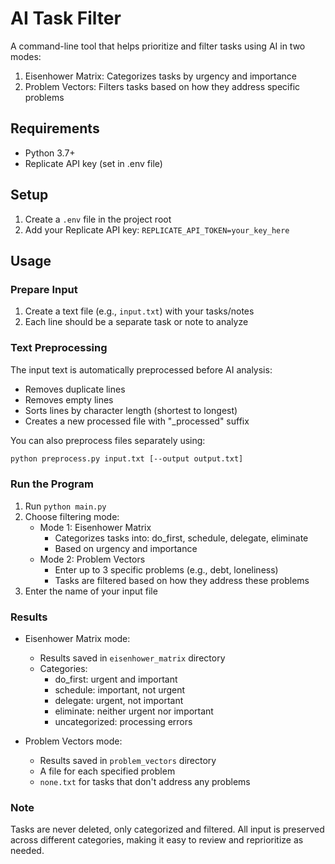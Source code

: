 # AI Task Filter

A command-line tool that helps prioritize and filter tasks using AI in two modes:
1. Eisenhower Matrix: Categorizes tasks by urgency and importance
2. Problem Vectors: Filters tasks based on how they address specific problems

## Requirements
- Python 3.7+
- Replicate API key (set in .env file)

## Setup
1. Create a `.env` file in the project root
2. Add your Replicate API key: `REPLICATE_API_TOKEN=your_key_here`

## Usage

### Prepare Input
1. Create a text file (e.g., `input.txt`) with your tasks/notes
2. Each line should be a separate task or note to analyze

### Text Preprocessing
The input text is automatically preprocessed before AI analysis:
- Removes duplicate lines
- Removes empty lines
- Sorts lines by character length (shortest to longest)
- Creates a new processed file with "_processed" suffix

You can also preprocess files separately using:
```bash
python preprocess.py input.txt [--output output.txt]
```

### Run the Program
1. Run `python main.py`
2. Choose filtering mode:
   - Mode 1: Eisenhower Matrix
     - Categorizes tasks into: do_first, schedule, delegate, eliminate
     - Based on urgency and importance
   - Mode 2: Problem Vectors
     - Enter up to 3 specific problems (e.g., debt, loneliness)
     - Tasks are filtered based on how they address these problems
3. Enter the name of your input file

### Results
- Eisenhower Matrix mode:
  - Results saved in `eisenhower_matrix` directory
  - Categories:
    - do_first: urgent and important
    - schedule: important, not urgent
    - delegate: urgent, not important
    - eliminate: neither urgent nor important
    - uncategorized: processing errors

- Problem Vectors mode:
  - Results saved in `problem_vectors` directory
  - A file for each specified problem
  - `none.txt` for tasks that don't address any problems

### Note
Tasks are never deleted, only categorized and filtered. All input is preserved across different categories, making it easy to review and reprioritize as needed.